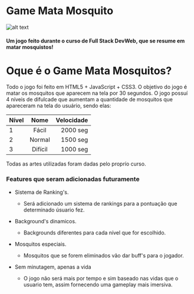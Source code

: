 
# Game Mata Mosquito 
![alt text](https://github.com/paulovitorguedes/Game_Mata_Mosquito/_img/game.png "Logo titulo 1")

#### Um jogo feito durante o curso de Full Stack DevWeb, que se resume em matar mosquistos!

# Oque é o Game Mata Mosquitos?

 Todo o jogo foi feito em HTML5 + JavaScript + CSS3. O objetivo do jogo é matar os mosquitos que aparecem na tela por 30 segundos. O jogo possuí 4 níveis de difulcade que aumentam a quantidade de mosquitos que apareceram na tela do usuário, sendo elas:

 | Nível      | Nome          | Velocidade  |
| ------------- |:-------------:| -----:|
| 1           | Fácil          | 2000 seg |
| 2           | Normal         | 1500 seg |
| 3           | Difícil        | 1000 seg |

Todas as artes utilizadas foram dadas pelo proprío curso.



### Features que seram adicionadas futuramente

* Sistema de Ranking's.
   * Será adicionado um sistema de rankings para a pontuação que determinado úsuario fez.

* Background's dinamicos.
   * Backgrounds diferentes para cada nível que for escolhido.

* Mosquitos especiais.
   * Mosquitos que se forem eliminados vão dar buff's para o jogador.
* Sem minutagem, apenas a vida
   * O jogo não será mais por tempo e sim baseado nas vidas que o usuario tem, assim fornecendo uma gameplay mais imersiva.

